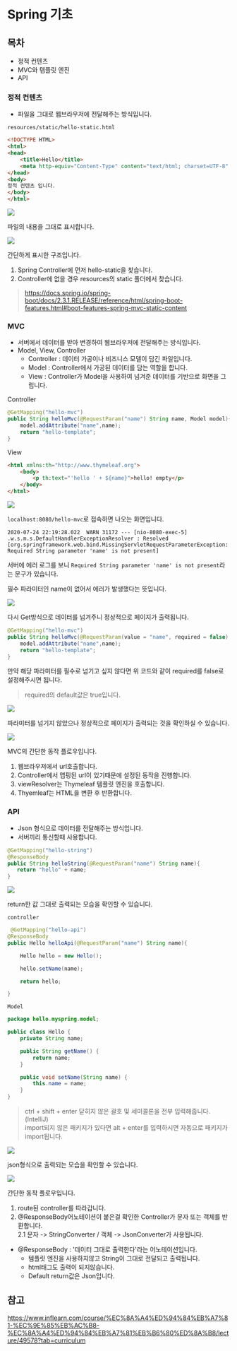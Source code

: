 # Spring 기초

## 목차
 - 정적 컨텐츠
 - MVC와 템플릿 엔진
 - API


### 정적 컨텐츠
 - 파일을 그대로 웹브라우저에 전달해주는 방식입니다.

`resources/static/hello-static.html`

```html
<!DOCTYPE HTML>
<html>
<head>
    <title>Hello</title>
    <meta http-equiv="Content-Type" content="text/html; charset=UTF-8" />
</head>
<body>
정적 컨텐츠 입니다.
</body>
</html>
```

<img src="../iamges/static_file.png">

파일의 내용을 그대로 표시합니다.

<img src="../iamges/static_flow.png">

간단하게 표시한 구조입니다.

1. Spring Controller에 먼저 hello-static을 찾습니다.
2. Controller에 없을 경우 resources의 static 폴더에서 찾습니다.

> https://docs.spring.io/spring-boot/docs/2.3.1.RELEASE/reference/html/spring-boot-features.html#boot-features-spring-mvc-static-content

### MVC
 - 서버에서 데이터를 받아 변경하여 웹브라우저에 전달해주는 방식입니다.
 - Model, View, Controller
   - Controller : 데이터 가공이나 비즈니스 모델이 담긴 파일입니다.
   - Model : Controller에서 가공된 데이터를 담는 역할을 합니다.
   - View : Controller가 Model을 사용하여 넘겨준 데이터를 기반으로 화면을 그립니다.

Controller
```java
@GetMapping("hello-mvc")
public String helloMvc(@RequestParam("name") String name, Model model){
    model.addAttribute("name",name);
    return "hello-template";
}
```

View
```html
<html xmlns:th="http://www.thymeleaf.org">
    <body>
        <p th:text="'hello ' + ${name}">hello! empty</p>
    </body>
</html>
```

<img src="../iamges/mvc_fail.png">

`localhost:8080/hello-mvc`로 접속하면 나오는 화면입니다.

`2020-07-24 22:19:28.022  WARN 31172 --- [nio-8080-exec-5] .w.s.m.s.DefaultHandlerExceptionResolver : Resolved [org.springframework.web.bind.MissingServletRequestParameterException: Required String parameter 'name' is not present]`

서버에 에러 로그를 보니 `Required String parameter 'name' is not present`라는 문구가 있습니다.

필수 파라미터인 name이 없어서 에러가 발생했다는 뜻입니다.

<img src="../iamges/mvc_success.png">

다시 Get방식으로 데이터를 넘겨주니 정상적으로 페이지가 출력됩니다.

```java
@GetMapping("hello-mvc")
public String helloMvc(@RequestParam(value = "name", required = false) String name, Model model){
    model.addAttribute("name",name);
    return "hello-template";
}
```

만약 해당 파라미터를 필수로 넘기고 싶지 않다면 위 코드와 같이 required를 false로 설정해주시면 됩니다. 
> required의 default값은 true입니다.

<img src="../iamges/mvc_success2.png">

파라미터를 넘기지 않았으나 정상적으로 페이지가 출력되는 것을 확인하실 수 있습니다.

<img src="../iamges/mvc_flow.png">

MVC의 간단한 동작 플로우입니다.

 1. 웹브라우저에서 url호출합니다.
 2. Controller에서 맵핑된 url이 있기때문에 설정된 동작을 진행합니다.
 3. viewResolver는 Thymeleaf 템플릿 엔진을 호출합니다.
 4. Thyemleaf는 HTML을 변환 후 반환합니다.

### API
 - Json 형식으로 데이터를 전달해주는 방식입니다.
 - 서버끼리 통신할때 사용합니다.

 ```java
@GetMapping("hello-string")
@ResponseBody
public String helloString(@RequestParam("name") String name){
    return "hello" + name;
}
 ```

<img src="../iamges/api_success.png">

return한 값 그대로 출력되는 모습을 확인할 수 있습니다.

`controller`

```java
 @GetMapping("hello-api")
@ResponseBody
public Hello helloApi(@RequestParam("name") String name){

    Hello hello = new Hello();

    hello.setName(name);

    return hello;

}
```

`Model`

```java
package hello.myspring.model;

public class Hello {
    private String name;

    public String getName() {
        return name;
    }

    public void setName(String name) {
        this.name = name;
    }
}

```

> ctrl + shift + enter 닫히지 않은 괄호 및 세미콜론을 전부 입력해줍니다.(IntelliJ)<br>
import되지 않은 패키지가 있다면 alt + enter를 입력하시면 자동으로 패키지가 import됩니다.<br>

<img src="../iamges/api_success2.png">

json형식으로 출력되는 모습을 확인할 수 있습니다.


<img src="../iamges/api_flow.png">

간단한 동작 플로우입니다.

1. route된 controller를 따라갑니다.
2. @ResponseBody어노테이션이 붙은걸 확인한 Controller가 문자 또는 객체를 반환합니다.  
  2.1 문자 -> StringConverter / 객체 -> JsonConverter가 사용됩니다. 

- @ResponseBody : '데이터 그대로 출력한다'라는 어노테이션입니다.
   - 템플릿 엔진을 사용하지않고 String이 그대로 전달되고 출력됩니다.
   - html태그도 출력이 되지않습니다.
   - Default return값은 Json입니다.

## 참고

https://www.inflearn.com/course/%EC%8A%A4%ED%94%84%EB%A7%81-%EC%9E%85%EB%AC%B8-%EC%8A%A4%ED%94%84%EB%A7%81%EB%B6%80%ED%8A%B8/lecture/49578?tab=curriculum
